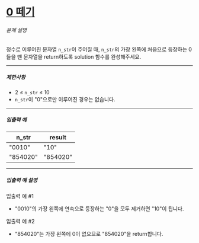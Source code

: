 # [0 떼기](https://school.programmers.co.kr/learn/courses/30/lessons/181847)


###### 문제 설명


정수로 이루어진 문자열 `n_str`이 주어질 때, `n_str`의 가장 왼쪽에 처음으로 등장하는 0들을 뗀 문자열을 return하도록 solution 함수를 완성해주세요.




---


##### 제한사항


* 2 ≤ `n_str` ≤ 10
* `n_str`이 "0"으로만 이루어진 경우는 없습니다.




---


##### 입출력 예




| n\_str | result |
| --- | --- |
| "0010" | "10" |
| "854020" | "854020" |




---


##### 입출력 예 설명


입출력 예 \#1


* "0010"의 가장 왼쪽에 연속으로 등장하는 "0"을 모두 제거하면 "10"이 됩니다.


입출력 예 \#2


* "854020"는 가장 왼쪽에 0이 없으므로 "854020"을 return합니다.



